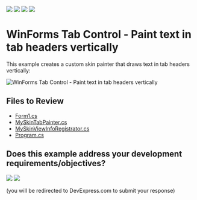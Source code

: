 <!-- default badges list -->
![](https://img.shields.io/endpoint?url=https://codecentral.devexpress.com/api/v1/VersionRange/128618146/24.2.1%2B)
[![](https://img.shields.io/badge/Open_in_DevExpress_Support_Center-FF7200?style=flat-square&logo=DevExpress&logoColor=white)](https://supportcenter.devexpress.com/ticket/details/T257076)
[![](https://img.shields.io/badge/📖_How_to_use_DevExpress_Examples-e9f6fc?style=flat-square)](https://docs.devexpress.com/GeneralInformation/403183)
[![](https://img.shields.io/badge/💬_Leave_Feedback-feecdd?style=flat-square)](#does-this-example-address-your-development-requirementsobjectives)
<!-- default badges end -->

# WinForms Tab Control - Paint text in tab headers vertically

This example creates a custom skin painter that draws text in tab headers vertically:

![WinForms Tab Control - Paint text in tab headers vertically](https://raw.githubusercontent.com/DevExpress-Examples/xtratabcontrol-how-to-manually-paint-tab-headers-text-t257076/13.2.5+/media/e68acd2d-15a7-11e5-80bf-00155d62480c.png)


## Files to Review

* [Form1.cs](./CS/WindowsFormsApplication907/Form1.cs)
* [MySkinTabPainter.cs](./CS/WindowsFormsApplication907/MySkinTabPainter.cs)
* [MySkinViewInfoRegistrator.cs](./CS/WindowsFormsApplication907/MySkinViewInfoRegistrator.cs)
* [Program.cs](./CS/WindowsFormsApplication907/Program.cs)
<!-- feedback -->
## Does this example address your development requirements/objectives?

[<img src="https://www.devexpress.com/support/examples/i/yes-button.svg"/>](https://www.devexpress.com/support/examples/survey.xml?utm_source=github&utm_campaign=winforms-tabcontrol-paint-tab-header-text-vertically&~~~was_helpful=yes) [<img src="https://www.devexpress.com/support/examples/i/no-button.svg"/>](https://www.devexpress.com/support/examples/survey.xml?utm_source=github&utm_campaign=winforms-tabcontrol-paint-tab-header-text-vertically&~~~was_helpful=no)

(you will be redirected to DevExpress.com to submit your response)
<!-- feedback end -->
